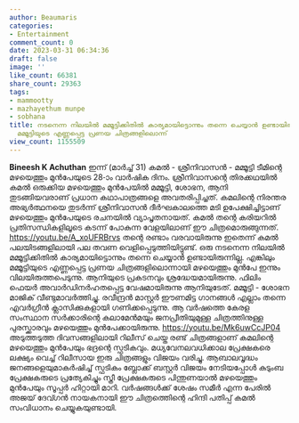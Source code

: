 ```yaml
---
author: Beaumaris
categories:
- Entertainment
comment_count: 0
date: 2023-03-31 06:34:36
draft: false
image: ''
like_count: 66381
share_count: 29363
tags:
- mammootty
- mazhayethum munpe
- sobhana
title: നടനെന്ന നിലയിൽ മമ്മൂട്ടിക്കിതിൽ കാര്യമായിട്ടൊന്നും തന്നെ ചെയ്യാൻ ഉണ്ടായിരുന്നില്ലെങ്കിലും
  മമ്മൂട്ടിയുടെ എണ്ണപ്പെട്ട പ്രണയ ചിത്രങ്ങളിലൊന്ന്
view_count: 1155509
---
```


**Bineesh K Achuthan** ഇന്ന് (മാർച്ച് 31) കമൽ - ശ്രീനിവാസൻ - മമ്മൂട്ടി ടീമിന്റെ മഴയെത്തും മുൻപേയുടെ 28-ാം വാർഷിക ദിനം. ശ്രീനിവാസന്റെ തിരക്കഥയിൽ കമൽ ഒരുക്കിയ മഴയെത്തും മുൻപേയിൽ മമ്മൂട്ടി, ശോഭന, ആനി തുടങ്ങിയവരാണ് പ്രധാന കഥാപാത്രങ്ങളെ അവതരിപ്പിച്ചത്. കമലിന്റെ നിരന്തര അഭ്യർത്ഥനയെ തുടർന്ന് ശ്രീനിവാസൻ ദീർഘകാലത്തെ മടി ഉപേക്ഷിച്ചിട്ടാണ് മഴയെത്തും മുൻപേയുടെ രചനയിൽ വ്യാപൃതനായത്. കമൽ തന്റെ കരിയറിൽ പ്രതിസന്ധികളിലൂടെ കടന്ന് പോകുന്ന വേളയിലാണ് ഈ ചിത്രമൊരുങ്ങുന്നത്. https://youtu.be/A_xoUFRBrvs തന്റെ രണ്ടാം വരവായിരുന്നു ഇതെന്ന് കമൽ പലയിടങ്ങളിലായി പല തവണ വെളിപ്പെടുത്തിയിട്ടുണ്ട്. ഒരു നടനെന്ന നിലയിൽ മമ്മൂട്ടിക്കിതിൽ കാര്യമായിട്ടൊന്നും തന്നെ ചെയ്യാൻ ഉണ്ടായിരുന്നില്ല. എങ്കിലും മമ്മൂട്ടിയുടെ എണ്ണപ്പെട്ട പ്രണയ ചിത്രങ്ങളിലൊന്നായി മഴയെത്തും മുൻപേ ഇന്നും വിലയിരുത്തപെടുന്നു. ആനിയുടെ പ്രകടനവും ശ്രദ്ധേയമായിരുന്നു. ഫിലിം ഫെയർ അവാർഡിനർഹതപ്പെട്ട വേഷമായിരുന്നു ആനിയുടേത്. മമ്മൂട്ടി - ശോഭന മാജിക് വീണ്ടുമാവർത്തിച്ചു. രവീന്ദ്രൻ മാസ്റ്റർ ഈണമിട്ട ഗാനങ്ങൾ എല്ലാം തന്നെ എവർഗ്രീൻ ക്ലാസിക്കുകളായി ഗണിക്കപ്പെടുന്നു. ആ വർഷത്തെ കേരള സംസ്ഥാന സർക്കാരിന്റെ കലാമേൻമയും ജനപ്രീതിയുമുള്ള ചിത്രത്തിനുള്ള പുരസ്ക്കാരവും മഴയെത്തും മുൻപേക്കായിരുന്നു. https://youtu.be/Mk6uwCcJP04 &nbsp; അടുത്തടുത്ത ദിവസങ്ങളിലായി റിലീസ് ചെയ്ത രണ്ട് ചിത്രങ്ങളാണ് കമലിന്റെ മഴയെത്തും മുൻപേയും ഭദ്രന്റെ സ്ഫടികവും. മധ്യവേനലവധിക്കാല പ്രേക്ഷകരെ ലക്ഷ്യം വെച്ച് റിലീസായ ഇരു ചിത്രങ്ങളും വിജയം വരിച്ചു. ആബാലവൃദ്ധം ജനങ്ങളെയുമാകർഷിച്ച് സ്ഫടികം ബ്ലോക്ക് ബസ്റ്റർ വിജയം നേടിയപ്പോൾ കുടുംബ പ്രേക്ഷകരുടെ പ്രത്യേകിച്ചും സ്ത്രീ പ്രേക്ഷകരുടെ പിന്തുണയാൽ മഴയെത്തും മുൻപേയും സൂപ്പർ ഹിറ്റായി മാറി. വർഷങ്ങൾക്ക് ശേഷം സമീർ എന്ന പേരിൽ അജയ് ദേവ്ഗൻ നായകനായി ഈ ചിത്രത്തിെന്റെ ഹിന്ദി പതിപ്പ് കമൽ സംവിധാനം ചെയ്യുകയുണ്ടായി. &nbsp;